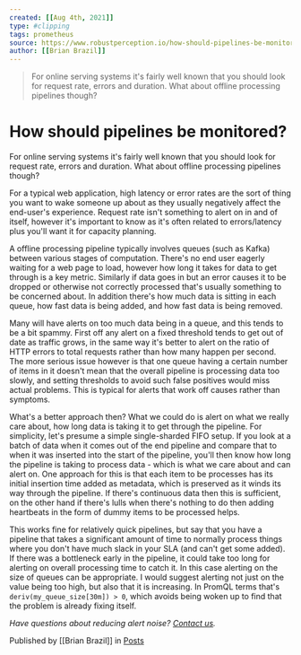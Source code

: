 ```yaml
---
created: [[Aug 4th, 2021]]
type: #clipping
tags: prometheus 
source: https://www.robustperception.io/how-should-pipelines-be-monitored
author: [[Brian Brazil]] 
---
```

> For online serving systems it's fairly well known that you should look for request rate, errors and duration. What about offline processing pipelines though?

# How should pipelines be monitored?


For online serving systems it's fairly well known that you should look for request rate, errors and duration. What about offline processing pipelines though?

For a typical web application, high latency or error rates are the sort of thing you want to wake someone up about as they usually negatively affect the end-user's experience. Request rate isn't something to alert on in and of itself, however it's important to know as it's often related to errors/latency plus you'll want it for capacity planning.

A offline processing pipeline typically involves queues (such as Kafka) between various stages of computation. There's no end user eagerly waiting for a web page to load, however how long it takes for data to get through is a key metric. Similarly if data goes in but an error causes it to be dropped or otherwise not correctly processed that's usually something to be concerned about. In addition there's how much data is sitting in each queue, how fast data is being added, and how fast data is being removed.

Many will have alerts on too much data being in a queue, and this tends to be a bit spammy. First off any alert on a fixed threshold tends to get out of date as traffic grows, in the same way it's better to alert on the ratio of HTTP errors to total requests rather than how many happen per second. The more serious issue however is that one queue having a certain number of items in it doesn't mean that the overall pipeline is processing data too slowly, and setting thresholds to avoid such false positives would miss actual problems. This is typical for alerts that work off causes rather than symptoms.

What's a better approach then? What we could do is alert on what we really care about, how long data is taking it to get through the pipeline. For simplicity, let's presume a simple single-sharded FIFO setup. If you look at a batch of data when it comes out of the end pipeline and compare that to when it was inserted into the start of the pipeline, you'll then know how long the pipeline is taking to process data - which is what we care about and can alert on. One approach for this is that each item to be processes has its initial insertion time added as metadata, which is preserved as it winds its way through the pipeline. If there's continuous data then this is sufficient, on the other hand if there's lulls when there's nothing to do then adding heartbeats in the form of dummy items to be processed helps.

This works fine for relatively quick pipelines, but say that you have a pipeline that takes a significant amount of time to normally process things where you don't have much slack in your SLA (and can't get some added). If there was a bottleneck early in the pipeline, it could take too long for alerting on overall processing time to catch it. In this case alerting on the size of queues can be appropriate. I would suggest alerting not just on the value being too high, but also that it is increasing. In PromQL terms that's `deriv(my_queue_size[30m]) > 0`, which avoids being woken up to find that the problem is already fixing itself.

_Have questions about reducing alert noise? [Contact us](mailto:prometheus@robustperception.io)._

Published by [[Brian Brazil]] in [Posts](https://www.robustperception.io/category/posts)
